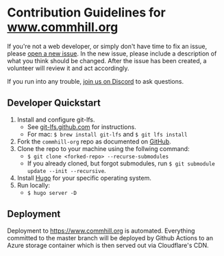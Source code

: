 # Contribution Guidelines for www.commhill.org

If you're not a web developer, or simply don't have time to fix an issue, please
[open a new issue](https://github.com/commhill/commhill-org/issues/new). In the
new issue, please include a description of what you think should be changed. After
the issue has been created, a volunteer will review it and act accordingly.

If you run into any trouble, [join us on Discord](https://www.commhill.org/chat)
to ask questions.

## Developer Quickstart

1. Install and configure git-lfs.
   - See [git-lfs.github.com](https://git-lfs.github.com) for instructions.
   - For mac: `$ brew install git-lfs` and `$ git lfs install`
2. Fork the `commhill-org` repo as documented on [GitHub](https://docs.github.com/en/github/getting-started-with-github/fork-a-repo).
3. Clone the repo to your machine using the follwing command:
   - `$ git clone <forked-repo> --recurse-submodules`
   - If you already cloned, but forgot submodules, run `$ git submodule update --init --recursive`.
4. Install [Hugo](https://gohugo.io/getting-started/installing/) for your specific operating system.
5. Run locally:
   - `$ hugo server -D`

## Deployment

Deployment to https://www.commhill.org is automated. Everything committed to the master branch will be deployed by Github Actions to an Azure storage container which is then served out via Cloudflare's CDN.
